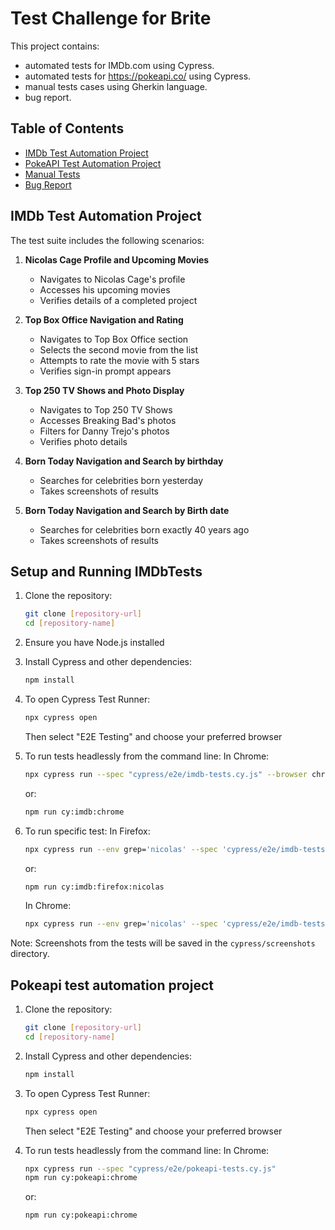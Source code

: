 # Test Challenge for Brite

This project contains:
- automated tests for IMDb.com using Cypress.
- automated tests for https://pokeapi.co/ using Cypress.
- manual tests cases using Gherkin language.
- bug report.

## Table of Contents
- [IMDb Test Automation Project](#imdb-test-automation-project)
- [PokeAPI Test Automation Project](#pokeapi-test-automation-project)
- [Manual Tests](#manual-tests)
- [Bug Report](#bug-report)

## IMDb Test Automation Project

The test suite includes the following scenarios:

1. **Nicolas Cage Profile and Upcoming Movies**
   - Navigates to Nicolas Cage's profile
   - Accesses his upcoming movies
   - Verifies details of a completed project

2. **Top Box Office Navigation and Rating**
   - Navigates to Top Box Office section
   - Selects the second movie from the list
   - Attempts to rate the movie with 5 stars
   - Verifies sign-in prompt appears

3. **Top 250 TV Shows and Photo Display**
   - Navigates to Top 250 TV Shows
   - Accesses Breaking Bad's photos
   - Filters for Danny Trejo's photos
   - Verifies photo details

4. **Born Today Navigation and Search by birthday**
   - Searches for celebrities born yesterday
   - Takes screenshots of results

5. **Born Today Navigation and Search by Birth date**
   - Searches for celebrities born exactly 40 years ago
   - Takes screenshots of results

## Setup and Running IMDbTests
1. Clone the repository:
   ```bash
   git clone [repository-url]
   cd [repository-name]
   ```

2. Ensure you have Node.js installed

3. Install Cypress and other dependencies:
   ```bash
   npm install
   ```

4. To open Cypress Test Runner:
   ```bash
   npx cypress open
   ```
   Then select "E2E Testing" and choose your preferred browser

5. To run tests headlessly from the command line:
   In Chrome:   
   ```bash
   npx cypress run --spec "cypress/e2e/imdb-tests.cy.js" --browser chrome --headless
   ```
   or:
   ```bash
   npm run cy:imdb:chrome
   ```

6. To run specific test:
   In Firefox:
   ```bash
   npx cypress run --env grep='nicolas' --spec 'cypress/e2e/imdb-tests.cy.js' --browser firefox
   ```
   or:
   ```bash
   npm run cy:imdb:firefox:nicolas
   ```
   In Chrome:
   ```bash
   npx cypress run --env grep='nicolas' --spec 'cypress/e2e/imdb-tests.cy.js' --browser chrome
   ```

Note: Screenshots from the tests will be saved in the `cypress/screenshots` directory.

## Pokeapi test automation project

1. Clone the repository:
   ```bash
   git clone [repository-url]
   cd [repository-name]
   ```

2. Install Cypress and other dependencies:
   ```bash
   npm install
   ```

3. To open Cypress Test Runner:
   ```bash
   npx cypress open
   ```
   Then select "E2E Testing" and choose your preferred browser

4. To run tests headlessly from the command line:
   In Chrome:
   ```bash
   npx cypress run --spec "cypress/e2e/pokeapi-tests.cy.js"
   npm run cy:pokeapi:chrome
   ```
   or:
   ```bash
   npm run cy:pokeapi:chrome
   ```
